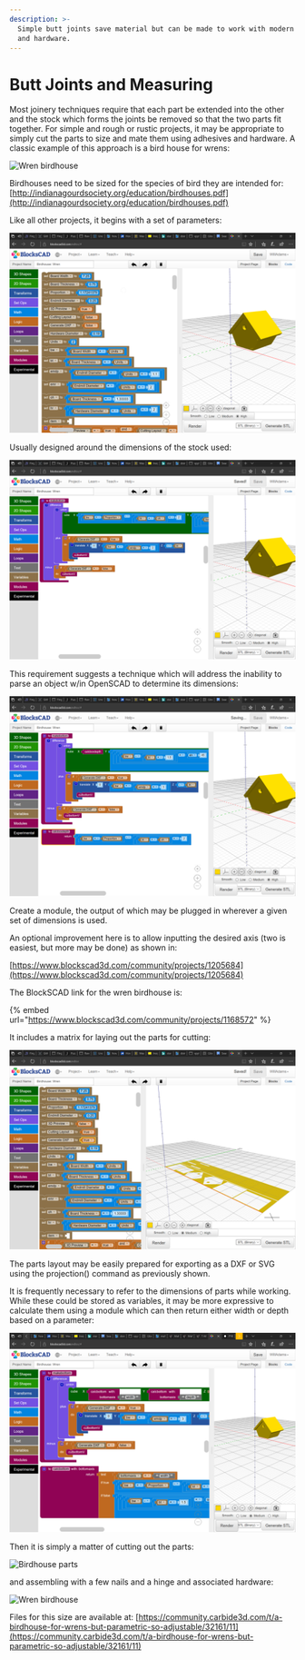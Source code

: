```yaml
---
description: >-
  Simple butt joints save material but can be made to work with modern adhesives
  and hardware.
---
```


# Butt Joints and Measuring

Most joinery techniques require that each part be extended into the other and the stock which forms the joints be removed so that the two parts fit together. For simple and rough or rustic projects, it may be appropriate to simply cut the parts to size and mate them using adhesives and hardware. A classic example of this approach is a bird house for wrens:

![Wren birdhouse](<.gitbook/assets/Birdhouse\_ Wren.jpg>)

Birdhouses need to be sized for the species of bird they are intended for: [http://indianagourdsociety.org/education/birdhouses.pdf](http://indianagourdsociety.org/education/birdhouses.pdf)

Like all other projects, it begins with a set of parameters:

![Wren birdhouse: parameters](<.gitbook/assets/image (68).png>)

Usually designed around the dimensions of the stock used:

![Wren birdhouse: calculated dimensions](<.gitbook/assets/image (291).png>)

This requirement suggests a technique which will address the inability to parse an object w/in OpenSCAD to determine its dimensions:

![Wren birdhouse: module for calculating dimensions](<.gitbook/assets/image (246).png>)

Create a module, the output of which may be plugged in wherever a given set of dimensions is used.

An optional improvement here is to allow inputting the desired axis (two is easiest, but more may be done) as shown in:

[https://www.blockscad3d.com/community/projects/1205684](https://www.blockscad3d.com/community/projects/1205684)

The BlockSCAD link for the wren birdhouse is:

{% embed url="https://www.blockscad3d.com/community/projects/1168572" %}

It includes a matrix for laying out the parts for cutting:

![Wren birdhouse: parts for cutting](<.gitbook/assets/image (123).png>)

The parts layout may be easily prepared for exporting as a DXF or SVG using the projection() command as previously shown.

It is frequently necessary to refer to the dimensions of parts while working. While these could be stored as variables, it may be more expressive to calculate them using a module which can then return either width or depth based on a parameter:

![Dimension calculation using a module](<.gitbook/assets/image (44).png>)

Then it is simply a matter of cutting out the parts:

![Birdhouse parts](.gitbook/assets/20210526\_163408.jpg)

and assembling with a few nails and a hinge and associated hardware:

![Wren birdhouse](.gitbook/assets/WIN\_20210528\_14\_05\_13\_Pro.jpg)

Files for this size are available at: [https://community.carbide3d.com/t/a-birdhouse-for-wrens-but-parametric-so-adjustable/32161/11](https://community.carbide3d.com/t/a-birdhouse-for-wrens-but-parametric-so-adjustable/32161/11)

